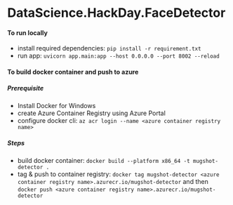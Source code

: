 # DataScience.HackDay.FaceDetector

#### To run locally
- install required dependencies: `pip install -r requirement.txt`
- run app: `uvicorn app.main:app --host 0.0.0.0 --port 8002 --reload`

#### To build docker container and push to azure
##### Prerequisite
- Install Docker for Windows
- create Azure Container Registry using Azure Portal
- configure docker cli: `az acr login --name <azure container registry name>`
##### Steps
- build docker container: `docker build --platform x86_64 -t mugshot-detector .`
- tag & push to container registry: `docker tag mugshot-detector <azure container registry name>.azurecr.io/mugshot-detector` and then `docker push <azure container registry name>.azurecr.io/mugshot-detector`
